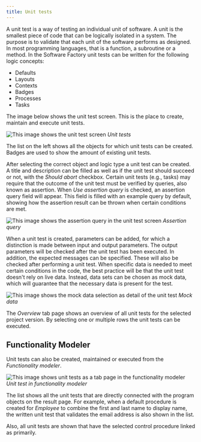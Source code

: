 ```yaml
---
title: Unit tests
---
```


A unit test is a way of testing an individual unit of software. A unit is the smallest piece of code that can be logically isolated in a system. The purpose is to validate that each unit of the software performs as designed. In most programming languages, that is a function, a subroutine or a method. In the Software Factory unit tests can be written for the following logic concepts:

- Defaults
- Layouts
- Contexts
- Badges
- Processes
- Tasks

The image below shows the unit test screen. This is the place to create, maintain and execute unit tests.

![This image shows the unit test screen](assets/sf/unit_test_overview_2.png "Unit tests")
*Unit tests*

The list on the left shows all the objects for which unit tests can be created. Badges are used to show the amount of existing unit tests. 

After selecting the correct object and logic type a unit test can be created. A title and description can be filled as well as if the unit test should succeed or not, with the *Should abort* checkbox. Certain unit tests (e.g., tasks) may require that the outcome of the unit test must be verified by queries, also known as assertion. When *Use assertion query* is checked, an assertion query field will appear. This field is filled with an example query by default, showing how the assertion result can be thrown when certain conditions are met.

![This image shows the assertion query in the unit test screen](assets/sf/unit_test_assertion_query.png "Assertion query")
*Assertion query*

When a unit test is created, parameters can be added, for which a distinction is made between input and output parameters. The output parameters will be checked after the unit test has been executed. In addition, the expected messages can be specified. These will also be checked after performing a unit test. When specific data is needed to meet certain conditions in the code, the best practice will be that the unit test doesn't rely on live data. Instead, data sets can be chosen as mock data, which will guarantee that the necessary data is present for the test.

![This image shows the mock data selection as detail of the unit test](assets/sf/unit_test_mock_data.png "Mock data")
*Mock data*

The *Overview* tab page shows an overview of all unit tests for the selected project version. By selecting one or multiple rows the unit tests can be executed.

## Functionality Modeler

Unit tests can also be created, maintained or executed from the *Functionality modeler*. 

![This image shows unit tests as a tab page in the functionality modeler](assets/sf/unit_test_functionality_2.png "Unit test in functionality modeler")
*Unit test in functionality modeler*

The list shows all the unit tests that are directly connected with the program objects on the result page. For example, when a default procedure is created for *Employee* to combine the first and last name to display name, the written unit test that validates the email address is also shown in the list. 

Also, all unit tests are shown that have the selected control procedure linked as primarily.
